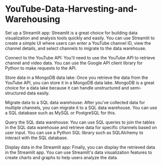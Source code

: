 # YouTube-Data-Harvesting-and-Warehousing

Set up a Streamlit app: Streamlit is a great choice for building data
visualization and analysis tools quickly and easily. You can use Streamlit to
create a simple UI where users can enter a YouTube channel ID, view the
channel details, and select channels to migrate to the data warehouse.

Connect to the YouTube API: You'll need to use the YouTube API to retrieve
channel and video data. You can use the Google API client library for Python to
make requests to the API.

Store data in a MongoDB data lake: Once you retrieve the data from the
YouTube API, you can store it in a MongoDB data lake. MongoDB is a great
choice for a data lake because it can handle unstructured and semi-structured
data easily.

Migrate data to a SQL data warehouse: After you've collected data for
multiple channels, you can migrate it to a SQL data warehouse. You can use a
SQL database such as MySQL or PostgreSQL for this.

Query the SQL data warehouse: You can use SQL queries to join the tables
in the SQL data warehouse and retrieve data for specific channels based on
user input. You can use a Python SQL library such as SQLAlchemy to interact
with the SQL database.

Display data in the Streamlit app: Finally, you can display the retrieved data
in the Streamlit app. You can use Streamlit's data visualization features to
create charts and graphs to help users analyze the data.
